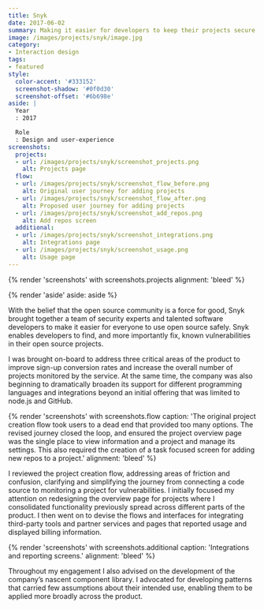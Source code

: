 ```yaml
---
title: Snyk
date: 2017-06-02
summary: Making it easier for developers to keep their projects secure and vulnerability free.
image: /images/projects/snyk/image.jpg
category:
- Interaction design
tags:
- featured
style:
  color-accent: '#333152'
  screenshot-shadow: '#0f0d30'
  screenshot-offset: '#6b698e'
aside: |
  Year
  : 2017

  Role
  : Design and user-experience
screenshots:
  projects:
  - url: /images/projects/snyk/screenshot_projects.png
    alt: Projects page
  flow:
  - url: /images/projects/snyk/screenshot_flow_before.png
    alt: Original user journey for adding projects
  - url: /images/projects/snyk/screenshot_flow_after.png
    alt: Proposed user journey for adding projects
  - url: /images/projects/snyk/screenshot_add_repos.png
    alt: Add repos screen
  additional:
  - url: /images/projects/snyk/screenshot_integrations.png
    alt: Integrations page
  - url: /images/projects/snyk/screenshot_usage.png
    alt: Usage page
---
```

{% render 'screenshots' with screenshots.projects
  alignment: 'bleed'
%}

{% render 'aside'
  aside: aside
%}

With the belief that the open source community is a force for good, Snyk brought together a team of security experts and talented software developers to make it easier for everyone to use open source safely. Snyk enables developers to find, and more importantly fix, known vulnerabilities in their open source projects.

I was brought on-board to address three critical areas of the product to improve sign-up conversion rates and increase the overall number of projects monitored by the service. At the same time, the company was also beginning to dramatically broaden its support for different programming languages and integrations beyond an initial offering that was limited to node.js and GitHub.

{% render 'screenshots' with screenshots.flow
  caption: 'The original project creation flow took users to a dead end that provided too many options. The revised journey closed the loop, and ensured the project overview page was the single place to view information and a project and manage its settings. This also required the creation of a task focused screen for adding new repos to a project.'
  alignment: 'bleed'
%}

I reviewed the project creation flow, addressing areas of friction and confusion, clarifying and simplifying the journey from connecting a code source to monitoring a project for vulnerabilities. I initially focused my attention on redesigning the overview page for projects where I consolidated functionality previously spread across different parts of the product. I then went on to devise the flows and interfaces for integrating third-party tools and partner services and pages that reported usage and displayed billing information.

{% render 'screenshots' with screenshots.additional
  caption: 'Integrations and reporting screens.'
  alignment: 'bleed'
%}

Throughout my engagement I also advised on the development of the company’s nascent component library. I advocated for developing patterns that carried few assumptions about their intended use, enabling them to be applied more broadly across the product.
